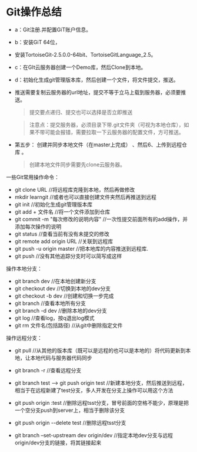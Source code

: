 # Git操作总结

-  a：Git注册.并配置GiT账户信息。

-  b：安装GiT 64位，

- ​     安装TortoiseGit-2.5.0.0-64bit、TortoiseGitLanguage_2.5。

- c：在GIt云服务器创建一个Demo库，然后Clone到本地。

- d：初始化生成git管理版本库，然后创建一个文件，将文件提交，推送。

- ​      推送需要复制云服务器的url地址，提交不等于立马上载到服务器，必须要推送。

  > 提交要点递归、提交也可以选择是否立即推送

  > 注意点：提交服务器，必须目录下带.git文件夹（可视为本地仓库），如果不带可能会报错，需要拉取一下云服务器的配置文件，方可推送。

- 第五步： 创建并同步本地文件（在master上完成） 、然后6、上传到远程仓库 。

  > 创建本地文件同步需要先clone云服务器。





一些Git常用操作命令：

- git clone URL                                                              //将远程库克隆到本地，然后再做修改 
- mkdir learngit                                                           //或者也可以直接创建文件夹然后再推送到远程 
- git init                                                                         //初始化生成git管理版本库 
- git add  + 文件名                                                       //将一个文件添加到仓库 
- git commit -m "每次修改的说明内容"                    //一次性提交前面所有的add操作，并添加每次操作的说明 
- git status                                                                    //查看当前有没有未提交的修改 
- git remote add origin URL                                      //关联到远程库 
- git push -u origin master                                        //把本地库的内容推送到远程库. 
- git push                                                                      //没有其他追踪分支时可以简写成这样  



操作本地分支：

- git branch dev                                                            //在本地创建新分支 
- git checkout dev                                                        //切换到本地的dev分支 
- git checkout -b dev                                                    //创建和切换一步完成
-  git branch                                                                  //查看本地所有分支 
- git branch -d dev                                                       //删除本地的dev分支
-  git log                                                                          //查看log，按q退出log模式 
- git rm 文件名(包括路径)                                              //从git中删除指定文件 



操作远程分支：

- git pull                                                                            //从其他的版本库（既可以是远程的也可以是本地的）将代码更新到本地，让本地代码与服务器代码同步 

  

- git branch -r                                                                   //查看远程分支 

  

- git branch test --> git push origin test                       //新建本地分支，然后推送到远程，相当于在远程新建了test分支，多人开发在分支上操作可以用这个方法 

  

- git push origin :test                                                    //删除远程tsst分支，冒号前面的空格不能少，原理是把一个空分支push到server上，相当于删除该分支

  

-  git push origin --delete test                                      //删除远程tsst分支 

  

- git branch –set-upstream dev origin/dev                //指定本地dev分支与远程origin/dev分支的链接，将其链接起来 